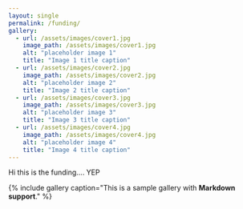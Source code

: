 ```yaml
---
layout: single
permalink: /funding/
gallery:
  - url: /assets/images/cover1.jpg
    image_path: /assets/images/cover1.jpg
    alt: "placeholder image 1"
    title: "Image 1 title caption"
  - url: /assets/images/cover2.jpg
    image_path: /assets/images/cover2.jpg
    alt: "placeholder image 2"
    title: "Image 2 title caption"
  - url: /assets/images/cover3.jpg
    image_path: /assets/images/cover3.jpg
    alt: "placeholder image 3"
    title: "Image 3 title caption"
  - url: /assets/images/cover4.jpg
    image_path: /assets/images/cover4.jpg
    alt: "placeholder image 4"
    title: "Image 4 title caption"
---
```


Hi this is the funding.... YEP

{% include gallery caption="This is a sample gallery with **Markdown support**." %}
